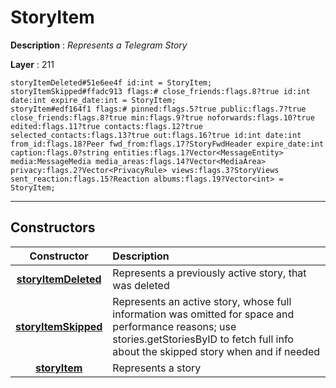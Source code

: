 # StoryItem

**Description** : *Represents a Telegram Story*

**Layer** : 211

```tl
storyItemDeleted#51e6ee4f id:int = StoryItem;
storyItemSkipped#ffadc913 flags:# close_friends:flags.8?true id:int date:int expire_date:int = StoryItem;
storyItem#edf164f1 flags:# pinned:flags.5?true public:flags.7?true close_friends:flags.8?true min:flags.9?true noforwards:flags.10?true edited:flags.11?true contacts:flags.12?true selected_contacts:flags.13?true out:flags.16?true id:int date:int from_id:flags.18?Peer fwd_from:flags.17?StoryFwdHeader expire_date:int caption:flags.0?string entities:flags.1?Vector<MessageEntity> media:MessageMedia media_areas:flags.14?Vector<MediaArea> privacy:flags.2?Vector<PrivacyRule> views:flags.3?StoryViews sent_reaction:flags.15?Reaction albums:flags.19?Vector<int> = StoryItem;
```

---

## Constructors

| Constructor | Description |
| :---: | :--- |
| [**storyItemDeleted**](constructor/storyItemDeleted) | Represents a previously active story, that was deleted |
| [**storyItemSkipped**](constructor/storyItemSkipped) | Represents an active story, whose full information was omitted for space and performance reasons; use stories.getStoriesByID to fetch full info about the skipped story when and if needed |
| [**storyItem**](constructor/storyItem) | Represents a story |